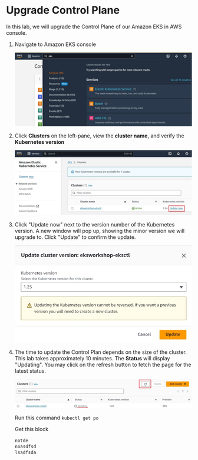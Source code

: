 # Upgrade Control Plane

In this lab, we will upgrade the Control Plane of our Amazon EKS in AWS console.

1. Navigate to Amazon EKS console 

   ![assets](/assets/cp-1-eks-console.jpg)

2. Click **Clusters** on the left-pane, view the **cluster name**, and verify the **Kubernetes version** 

   ![assets](/assets/cp-2-view-cluster-and-version.jpg)
   
3. Click "Update now" next to the version number of the Kubernetes version. A new window will pop up, showing the minor version we will upgrade to. Click "Update" to confirm the update.

   ![assets](/assets/cp-3-update-confirm.jpg)

4. The time to update the Control Plan depends on the size of the cluster. This lab takes approximately 10 minutes. The **Status** will display "Updating". You may click on the refresh button to fetch the page for the latest status.

   ![assets](/assets/cp-4-during-update.jpg)



   
    Run this command `kubectl get po`

   Get this block
   ```
   notde
   noasdfsd
   lsadfsda
   ```

